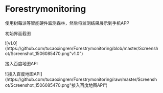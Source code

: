 # Forestrymonitoring
使用树莓派等智能硬件监测森林，然后将监测结果展示到手机APP
</p>初始界面截图</p>
![v1.0](https://github.com/tucaoxingren/Forestrymonitoring/blob/master/Screenshot/Screenshot_1506085470.png"v1.0")
</p>接入百度地图API</p>
![接入百度地图API](https://github.com/tucaoxingren/Forestrymonitoring/raw/master/Screenshot/Screenshot_1506085470.png"接入百度地图API")
